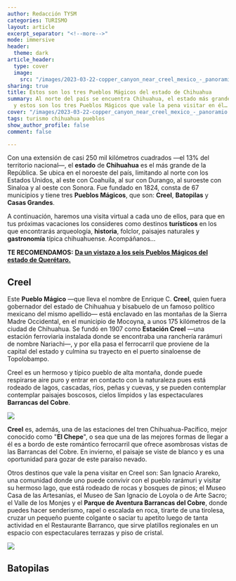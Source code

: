 ```yaml
---
author: Redacción TYSM
categories: TURISMO
layout: article
excerpt_separator: "<!--more-->"
mode: immersive
header:
  theme: dark
article_header:
  type: cover
  image:
    src: "/images/2023-03-22-copper_canyon_near_creel_mexico_-_panoramio.jpeg"
sharing: true
title: Estos son los tres Pueblos Mágicos del estado de Chihuahua
summary: Al norte del país se encuentra Chihuahua, el estado más grande de la República,
  y estos son los tres Pueblos Mágicos que vale la pena visitar en él…
cover: "/images/2023-03-22-copper_canyon_near_creel_mexico_-_panoramio.jpeg"
tags: turismo chihuahua pueblos
show_author_profile: false
comment: false

---
```

Con una extensión de casi 250 mil kilómetros cuadrados —el 13% del territorio nacional—, el **estado** de **Chihuahua** es el más grande de la República. Se ubica en el noroeste del país, limitando al norte con los Estados Unidos, al este con Coahuila, al sur con Durango, al suroeste con Sinaloa y al oeste con Sonora. Fue fundado en 1824, consta de 67 municipios y tiene tres **Pueblos Mágicos**, que son: **Creel**, **Batopilas** y **Casas Grandes**.

A continuación, haremos una visita virtual a cada uno de ellos, para que en tus próximas vacaciones los consideres como destinos **turísticos** en los que encontrarás arqueología, **historia**, folclor, paisajes naturales y **gastronomía** típica chihuahuense. Acompáñanos…

**TE RECOMENDAMOS:** [**Da un vistazo a los seis Pueblos Mágicos del estado de Querétaro.**](https://blog.tonoysumariachi.com/turismo/2022/11/04/pueblos-magicos-en-el-estado-de-queretaro.html)

## Creel

Este **Pueblo Mágico** —que lleva el nombre de Enrique C. **Creel**, quien fuera gobernador del estado de Chihuahua y bisabuelo de un famoso político mexicano del mismo apellido— está enclavado en las montañas de la Sierra Madre Occidental, en el municipio de Mocoyna, a unos 175 kilómetros de la ciudad de Chihuahua. Se fundó en 1907 como **Estación Creel** —una estación ferroviaria instalada donde se encontraba una ranchería rarámuri de nombre Nariachi—, y por ella pasa el ferrocarril que proviene de la capital del estado y culmina su trayecto en el puerto sinaloense de Topolobampo.

Creel es un hermoso y típico pueblo de alta montaña, donde puede respirarse aire puro y entrar en contacto con la naturaleza pues está rodeado de lagos, cascadas, ríos, peñas y cuevas, y se pueden contemplar contemplar paisajes boscosos, cielos límpidos y las espectaculares **Barrancas del Cobre**. 

![](https://upload.wikimedia.org/wikipedia/commons/thumb/d/df/Creel_Copper_Canyon_Mexico_-_Charlie_on_Travel_5.jpg/1280px-Creel_Copper_Canyon_Mexico_-_Charlie_on_Travel_5.jpg)

**Creel** es, además, una de las estaciones del tren Chihuahua-Pacífico, mejor conocido como "**El Chepe**", o sea que una de las mejores formas de llegar a él es a bordo de este romántico ferrocarril que ofrece asombrosas vistas de las Barrancas del Cobre. En invierno, el paisaje se viste de blanco y es una oportunidad para gozar de este paraíso nevado. 

Otros destinos que vale la pena visitar en Creel son: San Ignacio Arareko, una comunidad donde uno puede convivir con el pueblo rarámuri y visitar su hermoso lago, que está rodeado de rocas y bosques de pinos; el Museo Casa de las Artesanías, el Museo de San Ignacio de Loyola o de Arte Sacro; el Valle de los Monjes y el **Parque de Aventura Barrancas del Cobre**, donde puedes hacer senderismo, rapel o escalada en roca, tirarte de una tirolesa, cruzar un pequeño puente colgante o saciar tu apetito luego de tanta actividad en el Restaurante Barranco, que sirve platillos regionales en un espacio con espectaculares terrazas y piso de cristal.

![](https://upload.wikimedia.org/wikipedia/commons/thumb/a/a0/Arareko_Lake%2C_Creel_Copper_Canyon_Mexico_-_Charlie_on_Travel_9.jpg/1024px-Arareko_Lake%2C_Creel_Copper_Canyon_Mexico_-_Charlie_on_Travel_9.jpg)

## Batopilas